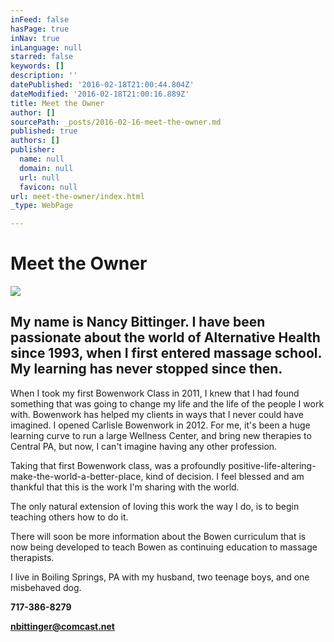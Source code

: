 ```yaml
---
inFeed: false
hasPage: true
inNav: true
inLanguage: null
starred: false
keywords: []
description: ''
datePublished: '2016-02-18T21:00:44.804Z'
dateModified: '2016-02-18T21:00:16.889Z'
title: Meet the Owner
author: []
sourcePath: _posts/2016-02-16-meet-the-owner.md
published: true
authors: []
publisher:
  name: null
  domain: null
  url: null
  favicon: null
url: meet-the-owner/index.html
_type: WebPage

---
```

# Meet the Owner
![](https://the-grid-user-content.s3-us-west-2.amazonaws.com/6ca2a4c5-4857-499d-b093-e77424c64bad.jpg)

## My name is Nancy Bittinger. I have been passionate about the world of Alternative Health since 1993, when I first entered massage school. My learning has never stopped since then.

When I took my first Bowenwork Class in 2011, I
knew that I had found something that was going to change my life and the life
of the people I work with. Bowenwork has helped my clients in ways that I never
could have imagined. I opened Carlisle Bowenwork in 2012\. For me, it's been a
huge learning curve to run a large Wellness Center, and bring new therapies to
Central PA, but now, I can't imagine having any other profession.

Taking that first Bowenwork class, was a profoundly
positive-life-altering-make-the-world-a-better-place, kind of decision. I feel
blessed and am thankful that this is the work I'm sharing with the world.

The only natural extension of loving this work the
way I do, is to begin teaching others how to do it. 

There will soon be more information about the Bowen
curriculum that is now being developed to teach Bowen as continuing education
to massage therapists.

I live in Boiling Springs, PA with my husband, two
teenage boys, and one misbehaved dog.

**717-386-8279**

**nbittinger@comcast.net**